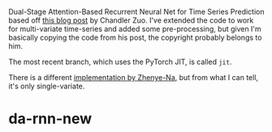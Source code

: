 Dual-Stage Attention-Based Recurrent Neural Net for Time Series Prediction based off [this blog post](https://chandlerzuo.github.io/about/) by Chandler Zuo. I've extended the code to work for multi-variate time-series and added some pre-processing, but given I'm basically copying the code from his post, the copyright probably belongs to him.

The most recent branch, which uses the PyTorch JIT, is called `jit`.

There is a different [implementation by Zhenye-Na](https://github.com/Zhenye-Na/DA-RNN), but from what I can tell, it's only single-variate.
# da-rnn-new
